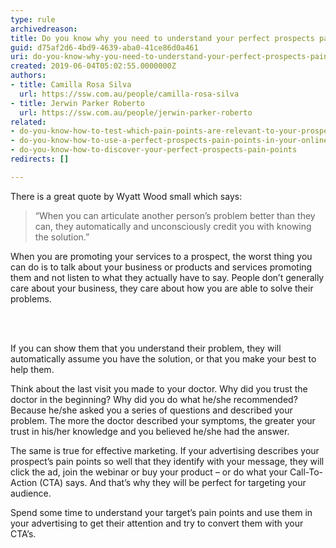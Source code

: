 ```yaml
---
type: rule
archivedreason: 
title: Do you know why you need to understand your perfect prospects pain points?
guid: d75af2d6-4bd9-4639-aba0-41ce86d0a461
uri: do-you-know-why-you-need-to-understand-your-perfect-prospects-pain-points
created: 2019-06-04T05:02:55.0000000Z
authors:
- title: Camilla Rosa Silva
  url: https://ssw.com.au/people/camilla-rosa-silva
- title: Jerwin Parker Roberto
  url: https://ssw.com.au/people/jerwin-parker-roberto
related:
- do-you-know-how-to-test-which-pain-points-are-relevant-to-your-prospect
- do-you-know-how-to-use-a-perfect-prospects-pain-points-in-your-online-marketing
- do-you-know-how-to-discover-your-perfect-prospects-pain-points
redirects: []

---
```



<p dir="ltr" style="text-align&#58;left;">There is a great quote by Wyatt Wood small which says&#58; </p><blockquote><p dir="ltr" style="text-align&#58;left;">“When you can articulate another person’s problem better than they can, they automatically and unconsciously credit you with knowing the solution.”</p></blockquote><p>When you are promoting your services to a prospect, the worst thing you can do is to talk about your business or products and services promoting them and not listen to what they actually have to say. People don’t generally care about your business,&#160;they care about how you are able to solve their problems.<br></p>
<br><excerpt class='endintro'></excerpt><br>
<div class="ms-rtedir" dir="ltr"><p class="ssw15-rteElement-P">If you can show them that you understand their problem, they will automatically assume you have the solution, or that you make your best to help them. <br></p><p class="ssw15-rteElement-P">Think about the last visit you made to your doctor. Why did you trust the doctor in the beginning? Why did you do what he/she recommended? Because he/she asked you a series of questions and described your problem. The more the doctor described your symptoms, the greater your trust in his/her knowledge and you believed he/she had the answer. <br></p><p class="ssw15-rteElement-P">The same is true for effective marketing. If your advertising describes your prospect’s pain points so well that they identify with your message, they will click the ad, join the webinar or buy your product – or do what your Call-To-Action (CTA) says. And that’s why they will be perfect for targeting your audience. <br></p><p class="ssw15-rteElement-P">Spend some time to understand your target’s pain points and use them in your advertising to get their attention and try to convert them with your CTA’s.
</p></div>


